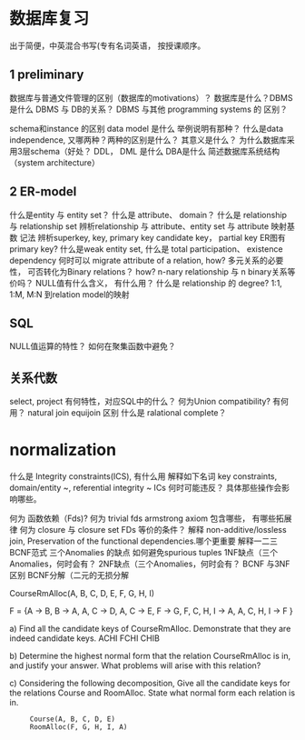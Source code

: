 # 数据库复习
出于简便，中英混合书写(专有名词英语， 按授课顺序。

## 1 preliminary
数据库与普通文件管理的区别（数据库的motivations）？
数据库是什么？DBMS 是什么 DBMS 与 DB的关系？
DBMS 与其他 programming systems 的 区别？

schema和instance 的区别
data model 是什么 举例说明有那种？
什么是data independence, 又哪两种？两种的区别是什么？ 其意义是什么？
为什么数据库采用3层schema（好处？
DDL， DML 是什么
DBA是什么
简述数据库系统结构 （system architecture）

## 2 ER-model
什么是entity 与 entity set？
什么是 attribute、 domain？
什么是 relationship 与 relationship set
辨析relationship 与 attribute、entity set 与 attribute
映射基数 记法
辨析superkey, key, primary key candidate key， partial key
ER图有primary key?
什么是weak entity set, 
什么是 total participation、 existence dependency
何时可以 migrate attribute of a relation, how?
多元关系的必要性， 可否转化为Binary relations？ how?
n-nary relationship 与 n binary关系等价吗？
NULL值有什么含义， 有什么用？
什么是 relationship 的 degree?
1:1, 1:M, M:N 到relation model的映射

## SQL
NULL值运算的特性？ 如何在聚集函数中避免？

## 关系代数   
select, project 有何特性，对应SQL中的什么？
何为Union compatibility? 有何用？
natural join equijoin 区别
什么是 ralational complete？


# normalization
什么是 Integrity constraints(ICS), 有什么用
解释如下名词 key constraints, domain/entity ~, referential integrity ~
ICs 何时可能违反？ 具体那些操作会影响哪些。

何为 函数依赖（Fds)? 何为 trivial fds
armstrong axiom 包含哪些， 有哪些拓展律
何为 closure 与 closure set
FDs 等价的条件？
解释 non-additive/lossless join, Preservation of the functional dependencies.哪个更重要
解释一二三BCNF范式
三个Anomalies 的缺点
如何避免spurious tuples
1NF缺点（三个Anomalies，何时会有？
2NF缺点（三个Anomalies，何时会有？
BCNF 与3NF 区别
BCNF分解（二元的无损分解



CourseRmAlloc(A, B, C, D, E, F, 
                G, H, I)	

  F = {A -> B,         B -> A,
	A, C -> D,     A, C -> E,
	F -> G,         F, C, H, I -> A,
	A, C, H, I -> F }

a) Find all the candidate keys of CourseRmAlloc. Demonstrate that they are indeed candidate keys.
ACHI FCHI CHIB

b) Determine the highest normal form that the relation CourseRmAlloc is in, and justify your answer. What problems will arise with this relation?

c) Considering the following decomposition, Give all the candidate keys for the relations Course and RoomAlloc. State what normal form each relation is in.

         Course(A, B, C, D, E)
         RoomAlloc(F, G, H, I, A)
